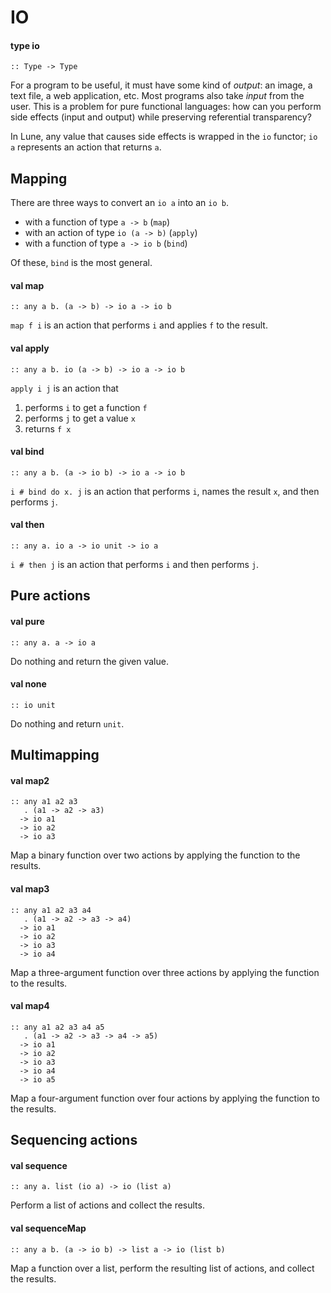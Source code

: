 # IO
<a name="type-io"></a>
#### type io
```
:: Type -> Type
```
For a program to be useful, it must have some kind of _output_:
an image, a text file, a web application, etc. Most programs also
take _input_ from the user. This is a problem for
pure functional languages: how can you perform side effects
(input and output) while preserving referential transparency?

In Lune, any value that causes side effects is wrapped in the
`io` functor; `io a` represents an action that returns `a`.

## Mapping 
There are three ways to convert an `io a` into an `io b`.
* with a function of type `a -> b` (`map`)
* with an action of type `io (a -> b)` (`apply`)
* with a function of type `a -> io b` (`bind`)

Of these, `bind` is the most general.

<a name="map"></a>
#### val map
```
:: any a b. (a -> b) -> io a -> io b
```
`map f i` is an action that performs `i` and applies `f` to the result.

<a name="apply"></a>
#### val apply
```
:: any a b. io (a -> b) -> io a -> io b
```
`apply i j` is an action that
1. performs `i` to get a function `f`
2. performs `j` to get a value `x`
3. returns `f x`

<a name="bind"></a>
#### val bind
```
:: any a b. (a -> io b) -> io a -> io b
```
`i # bind do x. j` is an action that performs `i`,
names the result `x`, and then performs `j`.

<a name="then"></a>
#### val then
```
:: any a. io a -> io unit -> io a
```
`i # then j` is an action that performs `i` and then performs `j`.

## Pure actions 
<a name="pure"></a>
#### val pure
```
:: any a. a -> io a
```
Do nothing and return the given value.

<a name="none"></a>
#### val none
```
:: io unit
```
Do nothing and return `unit`.

## Multimapping 
<a name="map2"></a>
#### val map2
```
:: any a1 a2 a3
   . (a1 -> a2 -> a3)
  -> io a1
  -> io a2
  -> io a3
```
Map a binary function over two actions by applying the
function to the results.

<a name="map3"></a>
#### val map3
```
:: any a1 a2 a3 a4
   . (a1 -> a2 -> a3 -> a4)
  -> io a1
  -> io a2
  -> io a3
  -> io a4
```
Map a three-argument function over three actions by applying the
function to the results.

<a name="map4"></a>
#### val map4
```
:: any a1 a2 a3 a4 a5
   . (a1 -> a2 -> a3 -> a4 -> a5)
  -> io a1
  -> io a2
  -> io a3
  -> io a4
  -> io a5
```
Map a four-argument function over four actions by applying the
function to the results.

## Sequencing actions 
<a name="sequence"></a>
#### val sequence
```
:: any a. list (io a) -> io (list a)
```
Perform a list of actions and collect the results.

<a name="sequenceMap"></a>
#### val sequenceMap
```
:: any a b. (a -> io b) -> list a -> io (list b)
```
Map a function over a list, perform the resulting list of actions,
and collect the results.

